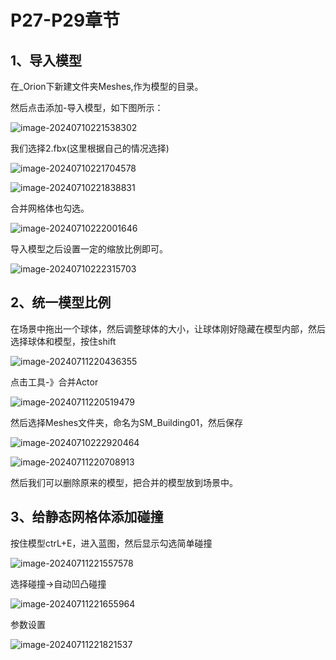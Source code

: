 # P27-P29章节

## 1、导入模型

在_Orion下新建文件夹Meshes,作为模型的目录。

然后点击添加-导入模型，如下图所示：

![image-20240710221538302](https://github.com/gosaintmrc/unreal-engine-learn/blob/main/课程章节内容/005_导入模型/img/01.png)

我们选择2.fbx(这里根据自己的情况选择)

![image-20240710221704578](https://github.com/gosaintmrc/unreal-engine-learn/blob/main/课程章节内容/005_导入模型/img/02.png)

![image-20240710221838831](https://github.com/gosaintmrc/unreal-engine-learn/blob/main/课程章节内容/005_导入模型/img/03.png)

合并网格体也勾选。

![image-20240710222001646](https://github.com/gosaintmrc/unreal-engine-learn/blob/main/课程章节内容/005_导入模型/img/04.png)

导入模型之后设置一定的缩放比例即可。

![image-20240710222315703](https://github.com/gosaintmrc/unreal-engine-learn/blob/main/课程章节内容/005_导入模型/img/05.png)



## 2、统一模型比例

在场景中拖出一个球体，然后调整球体的大小，让球体刚好隐藏在模型内部，然后选择球体和模型，按住shift

![image-20240711220436355](https://github.com/gosaintmrc/unreal-engine-learn/blob/main/课程章节内容/005_导入模型/img/07.png)

点击工具-》合并Actor

![image-20240711220519479](https://github.com/gosaintmrc/unreal-engine-learn/blob/main/课程章节内容/005_导入模型/img/08.png)

然后选择Meshes文件夹，命名为SM_Building01，然后保存

![image-20240710222920464](https://github.com/gosaintmrc/unreal-engine-learn/blob/main/课程章节内容/005_导入模型/img/06.png)

![image-20240711220708913](https://github.com/gosaintmrc/unreal-engine-learn/blob/main/课程章节内容/005_导入模型/img/09.png)

然后我们可以删除原来的模型，把合并的模型放到场景中。

## 3、给静态网格体添加碰撞

按住模型ctrL+E，进入蓝图，然后显示勾选简单碰撞

![image-20240711221557578](https://github.com/gosaintmrc/unreal-engine-learn/blob/main/课程章节内容/005_导入模型/img/10.png)

选择碰撞->自动凹凸碰撞

![image-20240711221655964](https://github.com/gosaintmrc/unreal-engine-learn/blob/main/课程章节内容/005_导入模型/img/11.png)

参数设置

![image-20240711221821537](https://github.com/gosaintmrc/unreal-engine-learn/blob/main/课程章节内容/005_导入模型/img/12.png)

